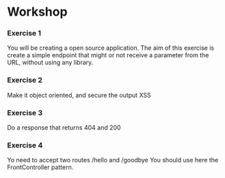 Workshop
========

### Exercise 1
You will be creating a open source application.
The aim of this exercise is create a simple endpoint that might or not receive a parameter from the URL, without using any library.

### Exercise 2
Make it object oriented, and secure the output XSS

### Exercise 3
Do a response that returns 404 and 200 

### Exercise 4
Yo need to accept two routes /hello and /goodbye
You should use here the FrontController pattern.
